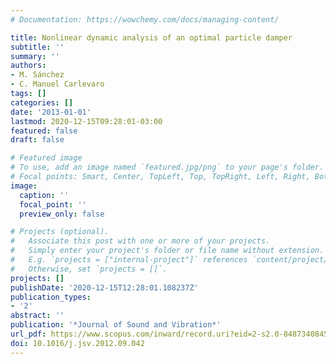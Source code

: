 ```yaml
---
# Documentation: https://wowchemy.com/docs/managing-content/

title: Nonlinear dynamic analysis of an optimal particle damper
subtitle: ''
summary: ''
authors:
- M. Sánchez
- C. Manuel Carlevaro
tags: []
categories: []
date: '2013-01-01'
lastmod: 2020-12-15T09:28:01-03:00
featured: false
draft: false

# Featured image
# To use, add an image named `featured.jpg/png` to your page's folder.
# Focal points: Smart, Center, TopLeft, Top, TopRight, Left, Right, BottomLeft, Bottom, BottomRight.
image:
  caption: ''
  focal_point: ''
  preview_only: false

# Projects (optional).
#   Associate this post with one or more of your projects.
#   Simply enter your project's folder or file name without extension.
#   E.g. `projects = ["internal-project"]` references `content/project/deep-learning/index.md`.
#   Otherwise, set `projects = []`.
projects: []
publishDate: '2020-12-15T12:28:01.108237Z'
publication_types:
- '2'
abstract: ''
publication: '*Journal of Sound and Vibration*'
url_pdf: https://www.scopus.com/inward/record.uri?eid=2-s2.0-84873408451&doi=10.1016%2fj.jsv.2012.09.042&partnerID=40&md5=92befec1ad3f072c18f36bc8714a9002
doi: 10.1016/j.jsv.2012.09.042
---
```

